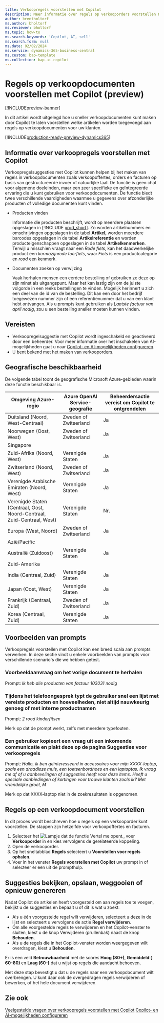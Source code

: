 ```yaml
---
title: Verkoopregels voorstellen met Copilot
description: Meer informatie over regels op verkooporders voorstellen met Copilot.
author: brentholtorf
ms.author: bholtorf
ms.reviewer: bholtorf
ms.topic: how-to
ms.search.keywords: 'Copilot, AI, sell'
ms.search.form: null
ms.date: 02/02/2024
ms.service: dynamics-365-business-central
ms.custom: bap-template
ms.collection: bap-ai-copilot
---
```


# <a name="suggest-lines-on-sales-documents-with-copilot-preview"></a>Regels op verkoopdocumenten voorstellen met Copilot (preview)

[!INCLUDE[preview-banner](includes/preview-banner.md)]

In dit artikel wordt uitgelegd hoe u sneller verkoopdocumenten kunt maken door Copilot te laten voorstellen welke artikelen worden toegevoegd aan regels op verkoopdocumenten voor uw klanten.

[!INCLUDE[production-ready-preview-dynamics365](includes/production-ready-preview-dynamics365.md)]

## <a name="about-sales-line-suggestions-with-copilot"></a>Informatie over verkoopregels voorstellen met Copilot

Verkoopregelsuggesties met Copilot kunnen helpen bij het maken van regels in verkoopdocumenten zoals verkoopoffertes, orders en facturen op basis van gestructureerde invoer of natuurlijke taal. De functie is geen chat voor algemene doeleinden, maar een zeer specifieke en geïntegreerde ervaring die u kunt gebruiken voor verkoopdocumenten. De functie biedt twee verschillende vaardigheden waarmee u gegevens over afzonderlijke producten of volledige documenten kunt vinden.

* Producten vinden

  Informatie die producten beschrijft, wordt op meerdere plaatsen opgeslagen in [!INCLUDE [prod_short](includes/prod_short.md)]. Zo worden artikelnummers en omschrijvingen opgeslagen in de tabel **Artikel**, worden meerdere barcodes opgeslagen in de tabel **Artikelreferentie** en worden producteigenschappen opgeslagen in de tabel **Artikelkenmerken**. Terwijl u misschien vraagt naar een *Rode fiets*, kan het daadwerkelijke product een *karmozijnrode toerfiets*, waar *Fiets* is een productcategorie en *rood* een kenmerk.

* Documenten zoeken op verwijzing

  Vaak herhalen mensen een eerdere bestelling of gebruiken ze deze op zijn minst als uitgangspunt. Maar het kan lastig zijn om de juiste volgorde in een reeks bestellingen te vinden. Mogelijk herinnert u zich een deel van de id van de bestelling. Dit kan een door het bedrijf toegewezen nummer zijn of een referentienummer dat u van een klant hebt ontvangen. Als u prompts kunt gebruiken als *Laatste factuur van april nodig*, zou u een bestelling sneller moeten kunnen vinden.

## <a name="prerequisites"></a>Vereisten

* Verkoopregelsuggestie met Copilot wordt ingeschakeld en geactiveerd door een beheerder. Voor meer informatie over het inschakelen van AI-mogelijkheden gaat u naar [Copilot- en AI-mogelijkheden configureren](enable-ai.md).
* U bent bekend met het maken van verkooporders.

## <a name="geographic-availability"></a>Geografische beschikbaarheid

De volgende tabel toont de geografische Microsoft Azure-gebieden waarin deze functie beschikbaar is.

|Omgeving Azure-regio  |Azure OpenAI Service-geografie   |Beheerdersactie vereist om Copilot te ontgrendelen  |
|---------|---------|---------|
|Duitsland (Noord, West-Centraal)     | Zweden of Zwitserland        |  Ja       |
|Noorwegen (Oost, West)     | Zweden of Zwitserland        | Ja     |
|Singapore     |         |         |
|Zuid-Afrika (Noord, West)     |   Verenigde Staten      |   Ja      |
|Zwitserland (Noord, West)     |  Zweden of Zwitserland       |    Ja     |
|Verenigde Arabische Emiraten (Noord, West)     |    Verenigde Staten     |   Ja     |
|Verenigde Staten (Centraal, Oost, Noord-Centraal, Zuid-Centraal, West)     |   Verenigde Staten      |   Nr.      |
|Europa (West, Noord)     |   Zweden of Zwitserland      |   Ja      |
|Azië/Pacific     |         |         |
|Australië (Zuidoost)     |   Verenigde Staten      |    Ja     |
|Zuid-Amerika     |         |         |
|India (Centraal, Zuid)     |    Verenigde Staten     |   Ja      |
|Japan (Oost, West)     |    Verenigde Staten     |    Ja     |
|Frankrijk (Centraal, Zuid)     |    Zweden of Zwitserland     |    Ja     |
|Korea (Centraal, Zuid)     |    Verenigde Staten     |    Ja     |

## <a name="examples-of-prompts"></a>Voorbeelden van prompts

Verkoopregels voorstellen met Copilot kan een breed scala aan prompts verwerken. In deze sectie vindt u enkele voorbeelden van prompts voor verschillende scenario's die we hebben getest.

### <a name="sample-inquiry-to-repeat-the-past-document"></a>Voorbeeldaanvraag om het vorige document te herhalen

Prompt: *Ik heb alle producten van factuur 103031 nodig*

### <a name="during-phone-call-user-quickly-types-list-of-required-products-and-quantities-not-always-accurate-enough-or-using-internal-product-names"></a>Tijdens het telefoongesprek typt de gebruiker snel een lijst met vereiste producten en hoeveelheden, niet altijd nauwkeurig genoeg of met interne productnamen

Prompt: *2 rood kinderfitsen*

Merk op dat de prompt werkt, zelfs met meerdere typefouten.

### <a name="a-user-copies-an-inquiry-from-an-inbound-communication-and-pastes-it-to-the-sales-lines-suggestions-page"></a>Een gebruiker kopieert een vraag uit een inkomende communicatie en plakt deze op de pagina Suggesties voor verkoopregels

Prompt: *Hallo, ik ben geïnteresseerd in accessoires voor mijn XXXX-laptop, zoals een draadloze muis, een toetsenbordhoes en een laptoptas. Ik vraag me af of u aanbevelingen of suggesties heeft voor deze items. Heeft u speciale aanbiedingen of kortingen voor trouwe klanten zoals ik? Met vriendelijke groet, M*

Merk op dat XXXX-laptop niet in de zoekresultaten is opgenomen.

## <a name="suggest-lines-on-a-sales-document"></a>Regels op een verkoopdocument voorstellen

In dit proces wordt beschreven hoe u regels op een verkooporder kunt voorstellen. De stappen zijn hetzelfde voor verkoopoffertes en facturen.

1. Selecteer het ![Lampje dat de functie Vertel me opent.](media/ui-search/search_small.png "Vertel me wat u wilt doen"), voer **Verkooporder** in en kies vervolgens de gerelateerde koppeling.
1. Open de verkooporder.
1. Op het sneltabblad **Regels** selecteert u **Voorstellen voor regels ophalen**.
1. Voer in het venster **Regels voorstellen met Copilot** uw prompt in of selecteer er een uit de prompthulp.

## <a name="review-save-discard-or-regenerate-suggestions"></a>Suggesties bekijken, opslaan, weggooien of opnieuw genereren

Nadat Copilot de artikelen heeft voorgesteld om aan regels toe te voegen, bekijkt u de suggesties en bepaalt u of dit is wat u zoekt:

* Als u één voorgestelde regel wilt verwijderen, selecteert u deze in de lijst en selecteert u vervolgens de actie **Regel verwijderen**.
* Om alle voorgestelde regels te verwijderen en het Copilot-venster te sluiten, kiest u de knop Verwijderen (prullenbak) naast de knop **Behouden**.
* Als u de regels die in het Copilot-venster worden weergegeven wilt overdragen, kiest u **Behouden**. 

Er is een veld **Betrouwbaarheid** met de scores **Hoog (80+)**, **Gemiddeld ( 60-80)** en **Laag (60-)** dat u wijst op regels die aandacht behoeven.

Met deze stap bevestigt u dat u de regels naar een verkoopdocument wilt overbrengen. U kunt daar ook de overgedragen regels verwijderen of bewerken, of het hele document verwijderen.

## <a name="see-also"></a>Zie ook

[Veelgestelde vragen over verkoopregels voorstellen met Copilot](faq-sales-suggest-sales-lines-with-copilot.md)
[Copilot- en AI-mogelijkheden configureren](enable-ai.md)
